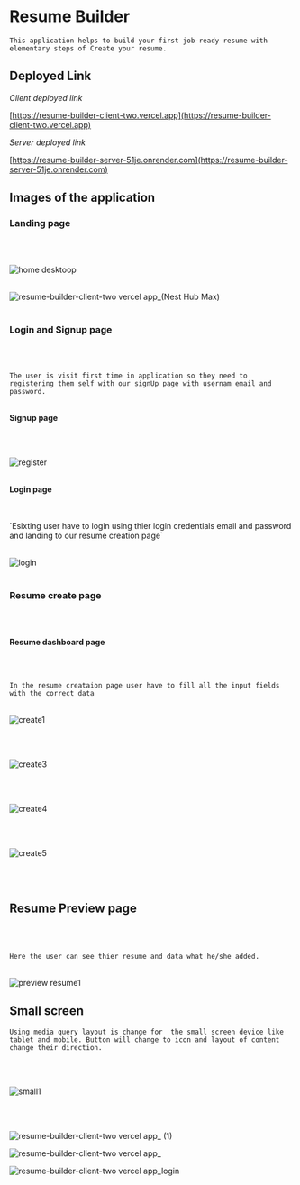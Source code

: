 # Resume Builder

`This application helps to build your first job-ready resume with elementary steps of Create your resume.`

## Deployed Link

*Client deployed link*

[https://resume-builder-client-two.vercel.app](https://resume-builder-client-two.vercel.app)

*Server deployed link*

[https://resume-builder-server-51je.onrender.com](https://resume-builder-server-51je.onrender.com) 

## Images of the application

### Landing page

<br/>
<br/>

![home desktoop](https://github.com/user-attachments/assets/45211cb3-f3e1-46b1-858b-37b628b00b11)
<br/>
<br/>

![resume-builder-client-two vercel app_(Nest Hub Max)](https://github.com/user-attachments/assets/188a1710-20f1-43bc-875c-e0304108a577)
<br/>
<br/>

### Login and Signup page

<br/>
<br/>

`The user is visit first time in application so they need to registering them self with our signUp page with usernam email and password.`
<br/>
<br/>

**Signup page**

<br/>
<br/>

![register](https://github.com/user-attachments/assets/8edc67ec-b5f1-43ab-a11f-880946537b84)
<br/>
<br/>

**Login page**

<br/>
<br/>
`Esixting user have to login using thier login credentials email and password and landing to our resume creation page`
<br/>
<br/>

![login](https://github.com/user-attachments/assets/4551b3ca-5359-4b24-8bc8-f55b9f8f0871)
<br/>
<br/>

### Resume create page

<br/>
<br/>

**Resume dashboard page**

<br/>
<br/>

`In the resume creataion page user have to fill all the input fields with the correct data `
<br/>
<br/>

![create1](https://github.com/user-attachments/assets/6d076f41-6d4e-4263-938d-7f318aff44ea)

<br/>
<br/>

![create3](https://github.com/user-attachments/assets/17ec1096-6f85-4306-941c-5350e2831be7)

<br/>
<br/>

![create4](https://github.com/user-attachments/assets/75b984ec-052b-4bc0-8ed3-ffbc0045d752)

<br/>
<br/>

![create5](https://github.com/user-attachments/assets/bc514fcc-8fa9-4341-8fa7-c50fc69b2e20)

<br/>
<br/>

## Resume Preview page 

<br/>
<br/>

`Here the user can see thier resume and data what he/she added.`
<br/>
<br/>

![preview resume1](https://github.com/user-attachments/assets/d2dddc03-135d-44dc-901f-abb2526bca4a)



## Small screen

`Using media query layout is change for  the small screen device like tablet and mobile. Button will change to icon and layout of content change their direction.`

<br/>
<br/>

![small1](https://github.com/user-attachments/assets/7c28d702-5115-42da-a753-521b9cb63188)

<br/>
<br/>

![resume-builder-client-two vercel app_ (1)](https://github.com/user-attachments/assets/2e0faf79-278c-44ce-b6c0-56012b7a6a46)


![resume-builder-client-two vercel app_](https://github.com/user-attachments/assets/d6d0814a-cc17-4a37-bd78-365312c1e1cc)

![resume-builder-client-two vercel app_login](https://github.com/user-attachments/assets/2b6a50e9-6030-46a6-96bb-1689d9947798)



